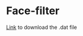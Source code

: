 # Face-filter

[Link](http://dlib.net/files/shape_predictor_68_face_landmarks.dat.bz2) to download the .dat file
